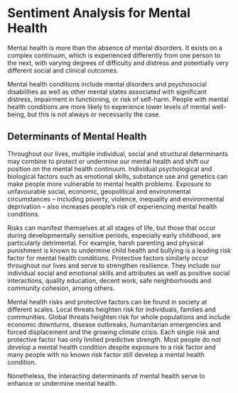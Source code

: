 # Sentiment Analysis for Mental Health
Mental health is more than the absence of mental disorders. It exists on a complex continuum, which is experienced differently from one person to the next, with varying degrees of difficulty and distress and potentially very different social and clinical outcomes. 

Mental health conditions include mental disorders and psychosocial disabilities as well as other mental states associated with significant distress, impairment in functioning, or risk of self-harm. People with mental health conditions are more likely to experience lower levels of mental well-being, but this is not always or necessarily the case.

## Determinants of Mental Health 
Throughout our lives, multiple individual, social and structural determinants may combine to protect or undermine our mental health and shift our position on the mental health continuum. Individual psychological and biological factors such as emotional skills, substance use and genetics can make people more vulnerable to mental health problems. Exposure to unfavourable social, economic, geopolitical and environmental circumstances – including poverty, violence, inequality and environmental deprivation – also increases people’s risk of experiencing mental health conditions. 

Risks can manifest themselves at all stages of life, but those that occur during developmentally sensitive periods, especially early childhood, are particularly detrimental. For example, harsh parenting and physical punishment is known to undermine child health and bullying is a leading risk factor for mental health conditions. Protective factors similarly occur throughout our lives and serve to strengthen resilience. They include our individual social and emotional skills and attributes as well as positive social interactions, quality education, decent work, safe neighborhoods and community cohesion, among others.

Mental health risks and protective factors can be found in society at different scales. Local threats heighten risk for individuals, families and communities. Global threats heighten risk for whole populations and include economic downturns, disease outbreaks, humanitarian emergencies and forced displacement and the growing climate crisis. Each single risk and protective factor has only limited predictive strength. Most people do not develop a mental health condition despite exposure to a risk factor and many people with no known risk factor still develop a mental health condition. 

Nonetheless, the interacting determinants of mental health serve to enhance or undermine mental health.
